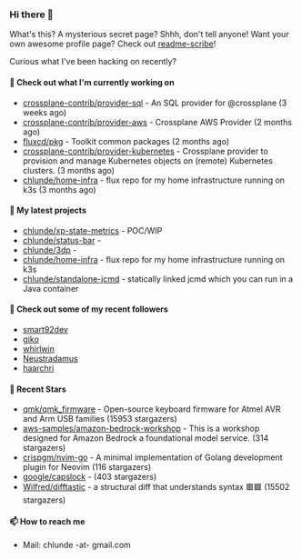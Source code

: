 ### Hi there 👋

What's this? A mysterious secret page? Shhh, don't tell anyone!
Want your own awesome profile page? Check out [readme-scribe](https://github.com/muesli/readme-scribe)!

Curious what I've been hacking on recently?

#### 👷 Check out what I'm currently working on

- [crossplane-contrib/provider-sql](https://github.com/crossplane-contrib/provider-sql) - An SQL provider for @crossplane (3 weeks ago)
- [crossplane-contrib/provider-aws](https://github.com/crossplane-contrib/provider-aws) - Crossplane AWS Provider (2 months ago)
- [fluxcd/pkg](https://github.com/fluxcd/pkg) - Toolkit common packages (2 months ago)
- [crossplane-contrib/provider-kubernetes](https://github.com/crossplane-contrib/provider-kubernetes) - Crossplane provider to provision and manage Kubernetes objects on (remote) Kubernetes clusters. (3 months ago)
- [chlunde/home-infra](https://github.com/chlunde/home-infra) - flux repo for my home infrastructure running on k3s  (3 months ago)

#### 🌱 My latest projects

- [chlunde/xp-state-metrics](https://github.com/chlunde/xp-state-metrics) - POC/WIP
- [chlunde/status-bar](https://github.com/chlunde/status-bar) - 
- [chlunde/3dp](https://github.com/chlunde/3dp) - 
- [chlunde/home-infra](https://github.com/chlunde/home-infra) - flux repo for my home infrastructure running on k3s 
- [chlunde/standalone-jcmd](https://github.com/chlunde/standalone-jcmd) - statically linked jcmd which you can run in a Java container



#### 👯 Check out some of my recent followers

- [smart92dev](https://github.com/smart92dev)
- [giko](https://github.com/giko)
- [whirlwin](https://github.com/whirlwin)
- [Neustradamus](https://github.com/Neustradamus)
- [haarchri](https://github.com/haarchri)

#### 🌟 Recent Stars

- [qmk/qmk_firmware](https://github.com/qmk/qmk_firmware) - Open-source keyboard firmware for Atmel AVR and Arm USB families (15953 stargazers)
- [aws-samples/amazon-bedrock-workshop](https://github.com/aws-samples/amazon-bedrock-workshop) - This is a workshop designed for Amazon Bedrock a foundational model service.   (314 stargazers)
- [crispgm/nvim-go](https://github.com/crispgm/nvim-go) - A minimal implementation of Golang development plugin for Neovim (116 stargazers)
- [google/capslock](https://github.com/google/capslock) -  (403 stargazers)
- [Wilfred/difftastic](https://github.com/Wilfred/difftastic) - a structural diff that understands syntax 🟥🟩 (15502 stargazers)

#### 📫 How to reach me

- Mail: chlunde -at- gmail.com
